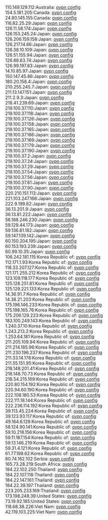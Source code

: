 110.149.129.112:Australia: [ovpn config](vpn/110_149_129_112.ovpn)  
154.5.181.205:Canada: [ovpn config](vpn/154_5_181_205.ovpn)  
24.80.145.155:Canada: [ovpn config](vpn/24_80_145_155.ovpn)  
116.82.25.29:Japan: [ovpn config](vpn/116_82_25_29.ovpn)  
126.11.58.174:Japan: [ovpn config](vpn/126_11_58_174.ovpn)  
126.153.245.24:Japan: [ovpn config](vpn/126_153_245_24.ovpn)  
126.206.159.158:Japan: [ovpn config](vpn/126_206_159_158.ovpn)  
126.217.14.66:Japan: [ovpn config](vpn/126_217_14_66.ovpn)  
126.38.10.109:Japan: [ovpn config](vpn/126_38_10_109.ovpn)  
126.51.155.94:Japan: [ovpn config](vpn/126_51_155_94.ovpn)  
126.88.63.74:Japan: [ovpn config](vpn/126_88_63_74.ovpn)  
126.99.197.83:Japan: [ovpn config](vpn/126_99_197_83.ovpn)  
14.10.85.97:Japan: [ovpn config](vpn/14_10_85_97.ovpn)  
150.147.45.86:Japan: [ovpn config](vpn/150_147_45_86.ovpn)  
180.20.158.4:Japan: [ovpn config](vpn/180_20_158_4.ovpn)  
210.255.245.7:Japan: [ovpn config](vpn/210_255_245_7.ovpn)  
211.13.147.151:Japan: [ovpn config](vpn/211_13_147_151.ovpn)  
211.2.9.3:Japan: [ovpn config](vpn/211_2_9_3.ovpn)  
218.41.239.69:Japan: [ovpn config](vpn/218_41_239_69.ovpn)  
219.100.37.110:Japan: [ovpn config](vpn/219_100_37_110.ovpn)  
219.100.37.118:Japan: [ovpn config](vpn/219_100_37_118.ovpn)  
219.100.37.126:Japan: [ovpn config](vpn/219_100_37_126.ovpn)  
219.100.37.158:Japan: [ovpn config](vpn/219_100_37_158.ovpn)  
219.100.37.165:Japan: [ovpn config](vpn/219_100_37_165.ovpn)  
219.100.37.166:Japan: [ovpn config](vpn/219_100_37_166.ovpn)  
219.100.37.169:Japan: [ovpn config](vpn/219_100_37_169.ovpn)  
219.100.37.179:Japan: [ovpn config](vpn/219_100_37_179.ovpn)  
219.100.37.190:Japan: [ovpn config](vpn/219_100_37_190.ovpn)  
219.100.37.2:Japan: [ovpn config](vpn/219_100_37_2.ovpn)  
219.100.37.24:Japan: [ovpn config](vpn/219_100_37_24.ovpn)  
219.100.37.29:Japan: [ovpn config](vpn/219_100_37_29.ovpn)  
219.100.37.54:Japan: [ovpn config](vpn/219_100_37_54.ovpn)  
219.100.37.56:Japan: [ovpn config](vpn/219_100_37_56.ovpn)  
219.100.37.81:Japan: [ovpn config](vpn/219_100_37_81.ovpn)  
219.100.37.90:Japan: [ovpn config](vpn/219_100_37_90.ovpn)  
220.210.151.113:Japan: [ovpn config](vpn/220_210_151_113.ovpn)  
221.103.247.166:Japan: [ovpn config](vpn/221_103_247_166.ovpn)  
222.9.199.82:Japan: [ovpn config](vpn/222_9_199_82.ovpn)  
36.13.201.9:Japan: [ovpn config](vpn/36_13_201_9.ovpn)  
36.13.81.222:Japan: [ovpn config](vpn/36_13_81_222.ovpn)  
58.188.246.230:Japan: [ovpn config](vpn/58_188_246_230.ovpn)  
59.129.44.173:Japan: [ovpn config](vpn/59_129_44_173.ovpn)  
59.136.81.182:Japan: [ovpn config](vpn/59_136_81_182.ovpn)  
59.147.139.142:Japan: [ovpn config](vpn/59_147_139_142.ovpn)  
60.150.204.195:Japan: [ovpn config](vpn/60_150_204_195.ovpn)  
60.153.193.239:Japan: [ovpn config](vpn/60_153_193_239.ovpn)  
60.99.10.35:Japan: [ovpn config](vpn/60_99_10_35.ovpn)  
106.242.181.115:Korea Republic of: [ovpn config](vpn/106_242_181_115.ovpn)  
112.171.1.93:Korea Republic of: [ovpn config](vpn/112_171_1_93.ovpn)  
118.33.207.127:Korea Republic of: [ovpn config](vpn/118_33_207_127.ovpn)  
121.171.255.212:Korea Republic of: [ovpn config](vpn/121_171_255_212.ovpn)  
123.109.118.177:Korea Republic of: [ovpn config](vpn/123_109_118_177.ovpn)  
125.128.251.81:Korea Republic of: [ovpn config](vpn/125_128_251_81.ovpn)  
125.129.221.133:Korea Republic of: [ovpn config](vpn/125_129_221_133.ovpn)  
14.36.91.7:Korea Republic of: [ovpn config](vpn/14_36_91_7.ovpn)  
14.38.21.203:Korea Republic of: [ovpn config](vpn/14_38_21_203.ovpn)  
175.196.146.233:Korea Republic of: [ovpn config](vpn/175_196_146_233.ovpn)  
175.198.165.76:Korea Republic of: [ovpn config](vpn/175_198_165_76.ovpn)  
175.206.129.223:Korea Republic of: [ovpn config](vpn/175_206_129_223.ovpn)  
183.100.249.143:Korea Republic of: [ovpn config](vpn/183_100_249_143.ovpn)  
1.240.37.10:Korea Republic of: [ovpn config](vpn/1_240_37_10.ovpn)  
1.243.213.2:Korea Republic of: [ovpn config](vpn/1_243_213_2.ovpn)  
1.253.64.181:Korea Republic of: [ovpn config](vpn/1_253_64_181.ovpn)  
211.205.109.94:Korea Republic of: [ovpn config](vpn/211_205_109_94.ovpn)  
211.214.185.96:Korea Republic of: [ovpn config](vpn/211_214_185_96.ovpn)  
211.230.196.237:Korea Republic of: [ovpn config](vpn/211_230_196_237.ovpn)  
211.33.14.178:Korea Republic of: [ovpn config](vpn/211_33_14_178.ovpn)  
211.55.151.95:Korea Republic of: [ovpn config](vpn/211_55_151_95.ovpn)  
218.148.201.41:Korea Republic of: [ovpn config](vpn/218_148_201_41.ovpn)  
218.148.70.73:Korea Republic of: [ovpn config](vpn/218_148_70_73.ovpn)  
218.54.215.169:Korea Republic of: [ovpn config](vpn/218_54_215_169.ovpn)  
220.80.154.192:Korea Republic of: [ovpn config](vpn/220_80_154_192.ovpn)  
220.94.60.190:Korea Republic of: [ovpn config](vpn/220_94_60_190.ovpn)  
222.108.180.53:Korea Republic of: [ovpn config](vpn/222_108_180_53.ovpn)  
222.111.18.144:Korea Republic of: [ovpn config](vpn/222_111_18_144.ovpn)  
222.236.114.192:Korea Republic of: [ovpn config](vpn/222_236_114_192.ovpn)  
39.113.45.224:Korea Republic of: [ovpn config](vpn/39_113_45_224.ovpn)  
39.123.93.117:Korea Republic of: [ovpn config](vpn/39_123_93_117.ovpn)  
49.164.6.128:Korea Republic of: [ovpn config](vpn/49_164_6_128.ovpn)  
58.124.90.141:Korea Republic of: [ovpn config](vpn/58_124_90_141.ovpn)  
59.10.218.156:Korea Republic of: [ovpn config](vpn/59_10_218_156.ovpn)  
59.11.187.154:Korea Republic of: [ovpn config](vpn/59_11_187_154.ovpn)  
59.13.146.219:Korea Republic of: [ovpn config](vpn/59_13_146_219.ovpn)  
59.31.4.121:Korea Republic of: [ovpn config](vpn/59_31_4_121.ovpn)  
61.77.198.62:Korea Republic of: [ovpn config](vpn/61_77_198_62.ovpn)  
80.74.162.102:Serbia: [ovpn config](vpn/80_74_162_102.ovpn)  
165.73.28.219:South Africa: [ovpn config](vpn/165_73_28_219.ovpn)  
184.22.102.250:Thailand: [ovpn config](vpn/184_22_102_250.ovpn)  
184.22.107.118:Thailand: [ovpn config](vpn/184_22_107_118.ovpn)  
184.22.147.161:Thailand: [ovpn config](vpn/184_22_147_161.ovpn)  
184.22.39.197:Thailand: [ovpn config](vpn/184_22_39_197.ovpn)  
223.205.233.169:Thailand: [ovpn config](vpn/223_205_233_169.ovpn)  
173.198.248.39:United States: [ovpn config](vpn/173_198_248_39.ovpn)  
73.19.92.185:United States: [ovpn config](vpn/73_19_92_185.ovpn)  
118.68.38.226:Viet Nam: [ovpn config](vpn/118_68_38_226.ovpn)  
42.119.103.225:Viet Nam: [ovpn config](vpn/42_119_103_225.ovpn)  
